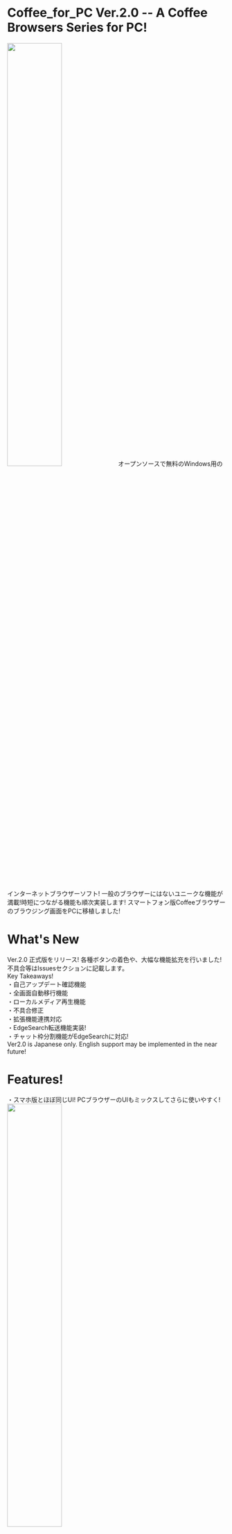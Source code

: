 # Coffee_for_PC Ver.2.0 -- A Coffee Browsers Series for PC!  
<img src="https://github.com/YokochaYokoha/Coffee_for_PC/blob/main/docs/sc%20(2).png?raw=true" width="50%">  
オープンソースで無料のWindows用のインターネットブラウザーソフト!  
一般のブラウザーにはないユニークな機能が満載!時短につながる機能も順次実装します!  
スマートフォン版Coffeeブラウザーのブラウジング画面をPCに移植しました!  

# What's New  
Ver.2.0 正式版をリリース! 各種ボタンの着色や、大幅な機能拡充を行いました!不具合等はIssuesセクションに記載します。  
Key Takeaways!  
・自己アップデート確認機能  
・全画面自動移行機能  
・ローカルメディア再生機能  
・不具合修正  
・拡張機能連携対応  
・EdgeSearch転送機能実装!  
・チャット枠分割機能がEdgeSearchに対応!  
Ver2.0 is Japanese only. English support may be implemented in the near future!  

# Features!  
・スマホ版とほぼ同じUI! PCブラウザーのUIもミックスしてさらに使いやすく!  
<img src="https://github.com/YokochaYokoha/Coffee_for_PC/blob/main/docs/sc%20(3).png?raw=true" width="50%">  
・二次元コードの読み取り、書き出しに対応! サイトをすぐにデバイス間で共有できます!  
・ユーザーエージェントの変更機能をデフォルトで実装! サイトの表示テストにご活用いただけます!  
・EdgeSearchも利用可能! 画面を分割して2画面検索できます!  
<img src="https://github.com/YokochaYokoha/Coffee_for_PC/blob/main/docs/sc%20(4).png?raw=true" width="50%">  
・Edge WebView2を採用! Chromium系のブラウザーです!  
・サイト翻訳機能を搭載!  
<img src="https://github.com/YokochaYokoha/Coffee_for_PC/blob/main/docs/sc%20(1).png?raw=true" width="50%">  
・YouTubeLiveコメント分割,ホップアップ表示機能  -配信視聴画面を自由にカスタマイズ!
・強制終了してしまった際に活用できる"以前のセッションを復元"オプションを実装!  
・LatestNews受信機能-最新のバージョン通知を受け取れます
・DevTools,WebViewタスクマネージャーも搭載!  

# Languages  
現在は日本語のみです。  
今後、英語に対応する予定です。(...予定 です!)  
横茶横葉が忙しくなれば先回しになるか、雲散霧消します!  

# Miscellaneous  
## 機能リクエスト
こんな機能が欲しい! といった意見はCoffeeブラウザープロジェクト公式サイトで受け付けています!(横茶横葉は突然忙しくなったりならなかったりします。なので本当に頂いた意見が実現するかどうかは不明ですが、教えて頂いた意見は改善に繋げたいなと思います!)  
## ソースコードについて  
私(横茶横葉)はC#の浅い知識で製作しています。効率の悪いコードや、不完全なコードなどがあるかもしれません(いえ、あるはず!)。何卒ご容赦ください! 変なところがあれば、ぜひ教えて下さい!!  
(My C# code may be inadequate due to my lack of experience. Sorry for that....)
# Download  
ダウンロードはコチラから[https://github.com/YokochaYokoha/Coffee_for_PC/releases]  
# Issues  
ここから不具合情報などをご覧いただけます。(一部英語です。)[https://github.com/YokochaYokoha/Coffee_for_PC/issues]  
不具合報告をしていただける方は(とっても感謝!!)、issueセクションに投稿していただいてもOKですし、横茶横葉のSNSまたはメールアドレスに書き込んでいただいてもOKです!  
# Licence  
## YokochaYokoha B license (商標,商用利用の制限が定義されています)  
readme[このサイト]と横茶横葉の創作物利用規約[メインサイトに記載]に従えば商用利用と商標利用を除き再利用OK!(無料ソフトウェアを作るための使用を推奨しています!)  
<a href="https://yokochayokoha.github.io/blicense">ライセンスの詳細</a>  

# Special Thanks!  
Mikan - CoffeeSub Background Image  

# About Coffee Browser Series -Coffee Browsers Project   
Coffeeブラウザープロジェクトは、軽量、互換性、多用途を重視したブラウザーを様々なプラットフォームにて提供するプロジェクトです!  
詳しくはプロジェクトの公式サイトをご覧ください!(下のアイコンから公式サイトへ移動できます)  
<a href="https://sites.google.com/view/coffeebr"><img src="https://github.com/YokochaYokoha/YokochaYokoha/blob/main/coffeec.png?raw=true" width="20%"></a>  

#### オープンソースライセンス表示 Microsoft WebView2 License  
Copyright (C) Microsoft Corporation. All rights reserved.

Redistribution and use in source and binary forms, with or without
modification, are permitted provided that the following conditions are
met:

   * Redistributions of source code must retain the above copyright
notice, this list of conditions and the following disclaimer.
   * Redistributions in binary form must reproduce the above
copyright notice, this list of conditions and the following disclaimer
in the documentation and/or other materials provided with the
distribution.
   * The name of Microsoft Corporation, or the names of its contributors 
may not be used to endorse or promote products derived from this
software without specific prior written permission.

THIS SOFTWARE IS PROVIDED BY THE COPYRIGHT HOLDERS AND CONTRIBUTORS
"AS IS" AND ANY EXPRESS OR IMPLIED WARRANTIES, INCLUDING, BUT NOT
LIMITED TO, THE IMPLIED WARRANTIES OF MERCHANTABILITY AND FITNESS FOR
A PARTICULAR PURPOSE ARE DISCLAIMED. IN NO EVENT SHALL THE COPYRIGHT
OWNER OR CONTRIBUTORS BE LIABLE FOR ANY DIRECT, INDIRECT, INCIDENTAL,
SPECIAL, EXEMPLARY, OR CONSEQUENTIAL DAMAGES (INCLUDING, BUT NOT
LIMITED TO, PROCUREMENT OF SUBSTITUTE GOODS OR SERVICES; LOSS OF USE,
DATA, OR PROFITS; OR BUSINESS INTERRUPTION) HOWEVER CAUSED AND ON ANY
THEORY OF LIABILITY, WHETHER IN CONTRACT, STRICT LIABILITY, OR TORT
(INCLUDING NEGLIGENCE OR OTHERWISE) ARISING IN ANY WAY OUT OF THE USE
OF THIS SOFTWARE, EVEN IF ADVISED OF THE POSSIBILITY OF SUCH DAMAGE.  
#### オープンソースライセンス表示 .NET Windows Forms  
The MIT License (MIT)

Copyright (c) .NET Foundation and Contributors

All rights reserved.

Permission is hereby granted, free of charge, to any person obtaining a copy
of this software and associated documentation files (the "Software"), to deal
in the Software without restriction, including without limitation the rights
to use, copy, modify, merge, publish, distribute, sublicense, and/or sell
copies of the Software, and to permit persons to whom the Software is
furnished to do so, subject to the following conditions:

The above copyright notice and this permission notice shall be included in all
copies or substantial portions of the Software.

THE SOFTWARE IS PROVIDED "AS IS", WITHOUT WARRANTY OF ANY KIND, EXPRESS OR
IMPLIED, INCLUDING BUT NOT LIMITED TO THE WARRANTIES OF MERCHANTABILITY,
FITNESS FOR A PARTICULAR PURPOSE AND NONINFRINGEMENT. IN NO EVENT SHALL THE
AUTHORS OR COPYRIGHT HOLDERS BE LIABLE FOR ANY CLAIM, DAMAGES OR OTHER
LIABILITY, WHETHER IN AN ACTION OF CONTRACT, TORT OR OTHERWISE, ARISING FROM,
OUT OF OR IN CONNECTION WITH THE SOFTWARE OR THE USE OR OTHER DEALINGS IN THE
SOFTWARE.


